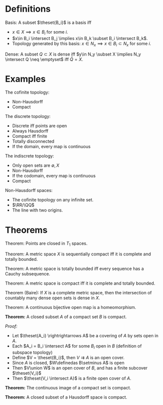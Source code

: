# Definitions

Basis:
A subset $\theset{B_i}$ is a basis iff

- $x\in X \implies x \in B_i$ for some $i$.
- $x\in B_i \intersect B_j \implies x\in B_k \subset B_i \intersect B_k$.
- Topology generated by this basis: $x\in N_x \implies x\in B_i \subset N_x$ for some $i$.


Dense:
A subset $Q\subset X$ is dense iff $y\in N_y \subset X \implies N_y \intersect Q \neq \emptyset$ iff $\bar Q = X$.

# Examples


The cofinite topology:

- Non-Hausdorff
- Compact

The discrete topology:

- Discrete iff points are open
- Always Hausdorff
- Compact iff finite
- Totally disconnected
- If the domain, every map is continuous

The indiscrete topology:

- Only open sets are $\emptyset, X$
- Non-Hausdorff
- If the codomain, every map is continuous
- Compact

Non-Hausdorff spaces:

- The cofinite topology on any infinite set.
- $\RR/\QQ$
- The line with two origins.

# Theorems

Theorem:
Points are closed in $T_1$ spaces.

Theorem:
A metric space $X$ is sequentially compact iff it is complete and totally bounded.

Theorem:
A metric space is totally bounded iff every sequence has a Cauchy subsequence.

Theorem: 
A metric space is compact iff it is complete and totally bounded.

Theorem (Baire):
If $X$ is a complete metric space, then the intersection of countably many dense open sets is dense in $X$.

Theorem:
A continuous bijective open map is a homeomorphism.

**Theorem:**
A closed subset $A$ of a compact set $B$ is compact.

*Proof:*

- Let $\theset{A_i} \rightrightarrows A$ be a covering of $A$ by sets open in $A$.
- Each $A_i = B_i \intersect A$ for some $B_i$ open in $B$ (definition of subspace topology)
- Define $V = \theset{B_i}$, then $V \rightrightarrows A$ is an open cover.
- Since $A$ is closed, $W\definedas B\setminus A$ is open
- Then $V\union W$ is an open cover of $B$, and has a finite subcover $\theset{V_i}$
- Then $\theset{V_i \intersect A}$ is a finite open cover of $A$.

**Theorem:**
The continuous image of a compact set is compact.

**Theorem:**
A closed subset of a Hausdorff space is compact.

